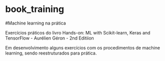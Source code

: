 # book_training

#Machine learning na prática

Exercícios práticos do livro Hands-on: ML with Scikit-learn, Keras and TensorFlow - Aurélien Géron - 2nd Editiion

Em desenvolvimento alguns exercícios com os procedimentos de machine learning, sendo reestruturados para prática.
